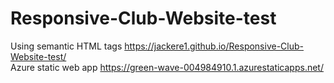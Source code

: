 # Responsive-Club-Website-test
Using semantic HTML tags
https://jackere1.github.io/Responsive-Club-Website-test/<br>
Azure static web app
https://green-wave-004984910.1.azurestaticapps.net/
